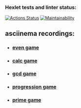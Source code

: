 ### Hexlet tests and linter status:
[![Actions Status](https://github.com/topmatedesu/php-project-45/actions/workflows/hexlet-check.yml/badge.svg)](https://github.com/topmatedesu/php-project-45/actions)
[![Maintainability](https://api.codeclimate.com/v1/badges/0c76ffb0ee1b9421fff1/maintainability)](https://codeclimate.com/github/topmatedesu/php-project-45/maintainability)

## asciinema recordings:

* ### [even game](https://asciinema.org/a/bVA6P37ayu0Q9oKLVWrdhaqiO)
* ### [calc game](https://asciinema.org/a/WYpDHPzpwIWKBlkYVNNIuM4wG)
* ### [gcd game](https://asciinema.org/a/TOdcuiKsUoSrYKQEcRIZozfHr)
* ### [progression game](https://asciinema.org/a/cjbt2GB9JWa97Ft7OtIz3NM0I)
* ### [prime game](https://asciinema.org/a/CLlyuD6Zk4NPHwNApG0vASWEz)